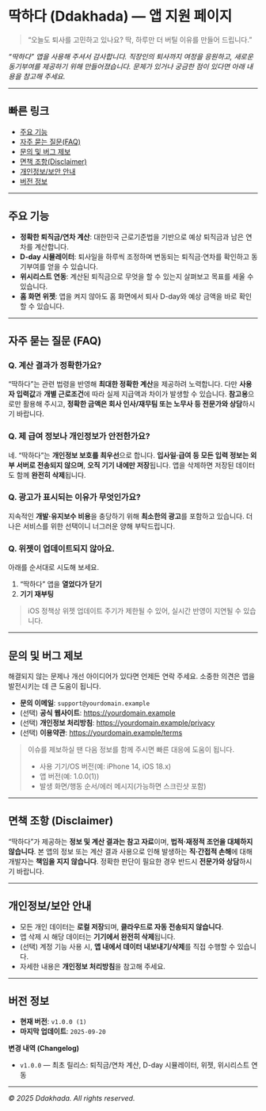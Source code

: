 
# 딱하다 (Ddakhada) — 앱 지원 페이지
> “오늘도 퇴사를 고민하고 있나요? 딱, 하루만 더 버틸 이유를 만들어 드립니다.”

_“딱하다” 앱을 사용해 주셔서 감사합니다. 직장인의 퇴사까지 여정을 응원하고, 새로운 동기부여를 제공하기 위해 만들어졌습니다. 문제가 있거나 궁금한 점이 있다면 아래 내용을 참고해 주세요._

---

## 빠른 링크
- [주요 기능](#주요-기능)
- [자주 묻는 질문(FAQ)](#자주-묻는-질문-faq)
- [문의 및 버그 제보](#문의-및-버그-제보)
- [면책 조항(Disclaimer)](#면책-조항-disclaimer)
- [개인정보/보안 안내](#개인정보보안-안내)
- [버전 정보](#버전-정보)

---

## 주요 기능
- **정확한 퇴직금/연차 계산**: 대한민국 근로기준법을 기반으로 예상 퇴직금과 남은 연차를 계산합니다.
- **D-day 시뮬레이터**: 퇴사일을 하루씩 조정하며 변동되는 퇴직금·연차를 확인하고 동기부여를 얻을 수 있습니다.
- **위시리스트 연동**: 계산된 퇴직금으로 무엇을 할 수 있는지 살펴보고 목표를 세울 수 있습니다.
- **홈 화면 위젯**: 앱을 켜지 않아도 홈 화면에서 퇴사 D-day와 예상 금액을 바로 확인할 수 있습니다.

---

## 자주 묻는 질문 (FAQ)

### Q. 계산 결과가 정확한가요?
“딱하다”는 관련 법령을 반영해 **최대한 정확한 계산**을 제공하려 노력합니다. 다만 **사용자 입력값**과 **개별 근로조건**에 따라 실제 지급액과 차이가 발생할 수 있습니다. **참고용**으로만 활용해 주시고, **정확한 금액은 회사 인사/재무팀 또는 노무사 등 전문가와 상담**하시기 바랍니다.

### Q. 제 급여 정보나 개인정보가 안전한가요?
네. “딱하다”는 **개인정보 보호를 최우선**으로 합니다. **입사일·급여 등 모든 입력 정보는 외부 서버로 전송되지 않으며**, **오직 기기 내에만 저장**됩니다. 앱을 삭제하면 저장된 데이터도 함께 **완전히 삭제**됩니다.

### Q. 광고가 표시되는 이유가 무엇인가요?
지속적인 **개발·유지보수 비용**을 충당하기 위해 **최소한의 광고**를 포함하고 있습니다. 더 나은 서비스를 위한 선택이니 너그러운 양해 부탁드립니다.

### Q. 위젯이 업데이트되지 않아요.
아래를 순서대로 시도해 보세요.
1) “딱하다” 앱을 **열었다가 닫기**  
2) **기기 재부팅**  
> iOS 정책상 위젯 업데이트 주기가 제한될 수 있어, 실시간 반영이 지연될 수 있습니다.

---

## 문의 및 버그 제보
해결되지 않는 문제나 개선 아이디어가 있다면 언제든 연락 주세요. 소중한 의견은 앱을 발전시키는 데 큰 도움이 됩니다.

- **문의 이메일**: `support@yourdomain.example` <!-- 여기에 지원받을 이메일 주소를 입력하세요 -->
- (선택) **공식 웹사이트**: https://yourdomain.example
- (선택) **개인정보 처리방침**: https://yourdomain.example/privacy
- (선택) **이용약관**: https://yourdomain.example/terms

> 이슈를 제보하실 땐 다음 정보를 함께 주시면 빠른 대응에 도움이 됩니다.  
> - 사용 기기/OS 버전(예: iPhone 14, iOS 18.x)  
> - 앱 버전(예: 1.0.0(1))  
> - 발생 화면/행동 순서/에러 메시지(가능하면 스크린샷 포함)

---

## 면책 조항 (Disclaimer)
“딱하다”가 제공하는 **정보 및 계산 결과는 참고 자료**이며, **법적·재정적 조언을 대체하지 않습니다**. 본 앱의 정보 또는 계산 결과 사용으로 인해 발생하는 **직·간접적 손해**에 대해 개발자는 **책임을 지지 않습니다**. 정확한 판단이 필요한 경우 반드시 **전문가와 상담**하시기 바랍니다.

---

## 개인정보/보안 안내
- 모든 개인 데이터는 **로컬 저장**되며, **클라우드로 자동 전송되지 않습니다**.  
- 앱 삭제 시 해당 데이터는 **기기에서 완전히 삭제**됩니다.  
- (선택) 계정 기능 사용 시, **앱 내에서 데이터 내보내기/삭제**를 직접 수행할 수 있습니다.  
- 자세한 내용은 **개인정보 처리방침**을 참고해 주세요.

---

## 버전 정보
- **현재 버전**: `v1.0.0 (1)` <!-- 앱 제출 시 실제 버전으로 교체 -->
- **마지막 업데이트**: `2025-09-20` <!-- 실제 날짜로 교체 -->

**변경 내역 (Changelog)**
- `v1.0.0` — 최초 릴리스: 퇴직금/연차 계산, D-day 시뮬레이터, 위젯, 위시리스트 연동

---

_© 2025 Ddakhada. All rights reserved._



